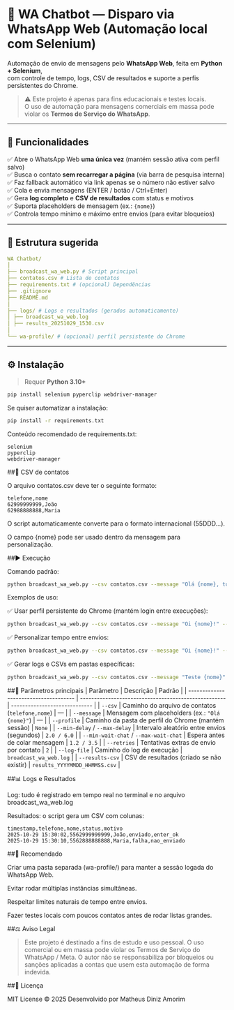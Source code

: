 # 💬 WA Chatbot — Disparo via WhatsApp Web (Automação local com Selenium)

Automação de envio de mensagens pelo **WhatsApp Web**, feita em **Python + Selenium**,  
com controle de tempo, logs, CSV de resultados e suporte a perfis persistentes do Chrome.

> ⚠️ Este projeto é apenas para fins educacionais e testes locais.  
> O uso de automação para mensagens comerciais em massa pode violar os **Termos de Serviço do WhatsApp**.

---

## 🚀 Funcionalidades

✅ Abre o WhatsApp Web **uma única vez** (mantém sessão ativa com perfil salvo)  
✅ Busca o contato **sem recarregar a página** (via barra de pesquisa interna)  
✅ Faz fallback automático via link apenas se o número não estiver salvo  
✅ Cola e envia mensagens (ENTER / botão / Ctrl+Enter)  
✅ Gera **log completo** e **CSV de resultados** com status e motivos  
✅ Suporta placeholders de mensagem (ex.: `{nome}`)  
✅ Controla tempo mínimo e máximo entre envios (para evitar bloqueios)  

---

## 📂 Estrutura sugerida


````yaml
WA Chatbot/
│
├── broadcast_wa_web.py # Script principal
├── contatos.csv # Lista de contatos
├── requirements.txt # (opcional) Dependências
├── .gitignore
├── README.md
│
├── logs/ # Logs e resultados (gerados automaticamente)
│ ├── broadcast_wa_web.log
│ ├── results_20251029_1530.csv
│
└── wa-profile/ # (opcional) perfil persistente do Chrome
````

---

## ⚙️ Instalação

> Requer **Python 3.10+**

```bash
pip install selenium pyperclip webdriver-manager
```


Se quiser automatizar a instalação:

```bash
pip install -r requirements.txt
```

Conteúdo recomendado de requirements.txt:
````nginx
selenium
pyperclip
webdriver-manager
````

##🧾 CSV de contatos

O arquivo contatos.csv deve ter o seguinte formato:
````csv
telefone,nome
62999999999,João
62988888888,Maria
````

O script automaticamente converte para o formato internacional (55DDD...).

O campo {nome} pode ser usado dentro da mensagem para personalização.

##▶️ Execução

Comando padrão:
````bash
python broadcast_wa_web.py --csv contatos.csv --message "Olá {nome}, tudo bem?"
````

Exemplos de uso:

✅ Usar perfil persistente do Chrome (mantém login entre execuções):
````bash
python broadcast_wa_web.py --csv contatos.csv --message "Oi {nome}!" --profile "C:\Users\SeuUsuario\wa-profile"
````

✅ Personalizar tempo entre envios:
````bash
python broadcast_wa_web.py --csv contatos.csv --message "Oi {nome}!" --min-delay 3 --max-delay 8
````

✅ Gerar logs e CSVs em pastas específicas:
````bash
python broadcast_wa_web.py --csv contatos.csv --message "Teste {nome}" --log-file "logs\wa.log" --results-csv "logs\resultados.csv"
````

##🧠 Parâmetros principais
| Parâmetro                             | Descrição                                            | Padrão                        |
| ------------------------------------- | ---------------------------------------------------- | ----------------------------- |
| `--csv`                               | Caminho do arquivo de contatos (`telefone,nome`)     | —                             |
| `--message`                           | Mensagem com placeholders (ex.: `"Olá {nome}"`)      | —                             |
| `--profile`                           | Caminho da pasta de perfil do Chrome (mantém sessão) | `None`                        |
| `--min-delay` / `--max-delay`         | Intervalo aleatório entre envios (segundos)          | `2.0 / 6.0`                   |
| `--min-wait-chat` / `--max-wait-chat` | Espera antes de colar mensagem                       | `1.2 / 3.5`                   |
| `--retries`                           | Tentativas extras de envio por contato               | `2`                           |
| `--log-file`                          | Caminho do log de execução                           | `broadcast_wa_web.log`        |
| `--results-csv`                       | CSV de resultados (criado se não existir)            | `results_YYYYMMDD_HHMMSS.csv` |

##📊 Logs e Resultados

Log: tudo é registrado em tempo real no terminal e no arquivo broadcast_wa_web.log

Resultados: o script gera um CSV com colunas:

````csv
timestamp,telefone,nome,status,motivo
2025-10-29 15:30:02,5562999999999,João,enviado,enter_ok
2025-10-29 15:30:10,5562888888888,Maria,falha,nao_enviado
````

##🧩 Recomendado

Criar uma pasta separada (wa-profile/) para manter a sessão logada do WhatsApp Web.

Evitar rodar múltiplas instâncias simultâneas.

Respeitar limites naturais de tempo entre envios.

Fazer testes locais com poucos contatos antes de rodar listas grandes.

##⚖️ Aviso Legal

>Este projeto é destinado a fins de estudo e uso pessoal.
>O uso comercial ou em massa pode violar os Termos de Serviço do WhatsApp / Meta.
>O autor não se responsabiliza por bloqueios ou sanções aplicadas a contas que usem esta automação de forma indevida.

##📄 Licença

MIT License © 2025
Desenvolvido por Matheus Diniz Amorim